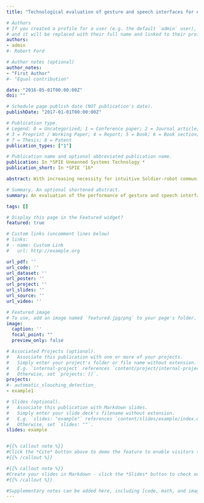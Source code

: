 ```yaml
---
title: "Technological evaluation of gesture and speech interfaces for enabling dismounted soldier-robot dialogue"

# Authors
# If you created a profile for a user (e.g. the default `admin` user), write the username (folder name) here 
# and it will be replaced with their full name and linked to their profile.
authors:
- admin
#- Robert Ford

# Author notes (optional)
author_notes:
- "First Author"
#- "Equal contribution"

date: "2016-05-01T00:00:00Z"
doi: ""

# Schedule page publish date (NOT publication's date).
publishDate: "2017-01-01T00:00:00Z"

# Publication type.
# Legend: 0 = Uncategorized; 1 = Conference paper; 2 = Journal article;
# 3 = Preprint / Working Paper; 4 = Report; 5 = Book; 6 = Book section;
# 7 = Thesis; 8 = Patent
publication_types: ["1"]

# Publication name and optional abbreviated publication name.
publication: In *SPIE Unmanned Systems Technology *
publication_short: In *SPIE '16*

abstract: With increasing necessity for intuitive Soldier-robot communication in military operations and advancements in interactive technologies, autonomous robots have transitioned from assistance tools to functional and operational teammates able to service an array of military operations. Despite improvements in gesture and speech recognition technologies, their effectiveness in supporting Soldier-robot communication is still uncertain. The purpose of the present study was to evaluate the performance of gesture and speech interface technologies to facilitate Soldier-robot communication during a spatial-navigation task with an autonomous robot. Gesture and speech semantically based spatial-navigation commands leveraged existing lexicons for visual and verbal communication from the U.S Army field manual for visual signaling and a previously established Squad Level Vocabulary (SLV). Speech commands were recorded by a Lapel microphone and Microsoft Kinect, and classified by commercial off-the-shelf automatic speech recognition (ASR) software. Visual signals were captured and classified using a custom wireless gesture glove and software. Participants in the experiment commanded a robot to complete a simulated ISR mission in a scaled down urban scenario by delivering a sequence of gesture and speech commands, both individually and simultaneously, to the robot. Performance and reliability of gesture and speech hardware interfaces and recognition tools were analyzed and reported. Analysis of experimental results demonstrated the employed gesture technology has significant potential for enabling bidirectional Soldier-robot team dialogue based on the high classification accuracy and minimal training required to perform gesture commands.

# Summary. An optional shortened abstract.
summary: An evaluation of the performance of gesture and speech interface technologies to facilitate Soldier-robot communication during a spatial-navigation task with an autonomous robot.

tags: []

# Display this page in the Featured widget?
featured: true

# Custom links (uncomment lines below)
# links:
# - name: Custom Link
#   url: http://example.org

url_pdf: ''
url_code: ''
url_dataset: ''
url_poster: ''
url_project: ''
url_slides: ''
url_source: ''
url_video: ''

# Featured image
# To use, add an image named `featured.jpg/png` to your page's folder. 
image:
  caption: ''
  focal_point: ""
  preview_only: false

# Associated Projects (optional).
#   Associate this publication with one or more of your projects.
#   Simply enter your project's folder or file name without extension.
#   E.g. `internal-project` references `content/project/internal-project/index.md`.
#   Otherwise, set `projects: []`.
projects:
#- automatic_slouching_detection_
- example1

# Slides (optional).
#   Associate this publication with Markdown slides.
#   Simply enter your slide deck's filename without extension.
#   E.g. `slides: "example"` references `content/slides/example/index.md`.
#   Otherwise, set `slides: ""`.
slides: example


#{{% callout note %}}
#Click the *Cite* button above to demo the feature to enable visitors to import publication metadata into their reference management software.
#{{% /callout %}}

#{{% callout note %}}
#Create your slides in Markdown - click the *Slides* button to check out the example.
#{{% /callout %}}

#Supplementary notes can be added here, including [code, math, and images](https://wowchemy.com/docs/writing-markdown-latex/).
---
```


